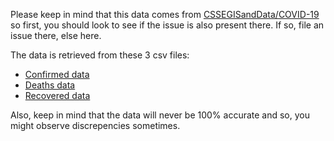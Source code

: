 Please keep in mind that this data comes from [CSSEGISandData/COVID-19](https://github.com/CSSEGISandData/COVID-19) so first, 
you should look to see if the issue is also present there. If so, file an issue there, else here.

The data is retrieved from these 3 csv files:
- [Confirmed data](https://github.com/CSSEGISandData/COVID-19/blob/master/csse_covid_19_data/csse_covid_19_time_series/time_series_covid19_confirmed_global.csv)
- [Deaths data](https://github.com/CSSEGISandData/COVID-19/blob/master/csse_covid_19_data/csse_covid_19_time_series/time_series_covid19_deaths_global.csv)
- [Recovered data](https://github.com/CSSEGISandData/COVID-19/blob/master/csse_covid_19_data/csse_covid_19_time_series/time_series_covid19_recovered_global.csv)

Also, keep in mind that the data will never be 100% accurate and so, you might observe discrepencies sometimes.
